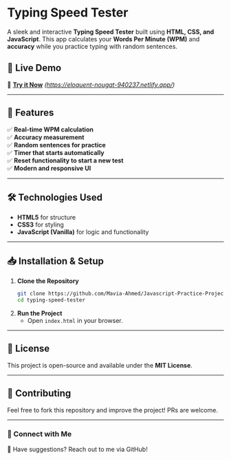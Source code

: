 # Typing Speed Tester

A sleek and interactive **Typing Speed Tester** built using **HTML, CSS, and JavaScript**. This app calculates your **Words Per Minute (WPM)** and **accuracy** while you practice typing with random sentences.

## 🚀 Live Demo
🔗 **[Try it Now](#)** _(https://eloquent-nougat-940237.netlify.app/)_

---

## 📌 Features
✅ **Real-time WPM calculation**  
✅ **Accuracy measurement**  
✅ **Random sentences for practice**  
✅ **Timer that starts automatically**  
✅ **Reset functionality to start a new test**  
✅ **Modern and responsive UI**  

---

## 🛠️ Technologies Used
- **HTML5** for structure
- **CSS3** for styling
- **JavaScript (Vanilla)** for logic and functionality

---

## 📥 Installation & Setup
1. **Clone the Repository**
   ```sh
   git clone https://github.com/Mavia-Ahmed/Javascript-Practice-Projects/typing-speed-tester.git
   cd typing-speed-tester
   ```
2. **Run the Project**
   - Open `index.html` in your browser.

---

## 📜 License
This project is open-source and available under the **MIT License**.

---

## 🙌 Contributing
Feel free to fork this repository and improve the project! PRs are welcome.

---

### 🔗 Connect with Me
💬 Have suggestions? Reach out to me via GitHub!

